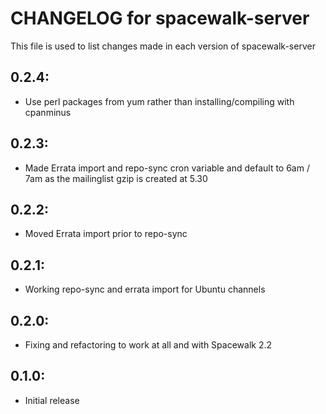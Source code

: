 # CHANGELOG for spacewalk-server #

This file is used to list changes made in each version of spacewalk-server

## 0.2.4:
* Use perl packages from yum rather than installing/compiling with cpanminus

## 0.2.3:
* Made Errata import and repo-sync cron variable and default to 6am / 7am as the mailinglist gzip is created at 5.30

## 0.2.2:
* Moved Errata import prior to repo-sync

## 0.2.1:
* Working repo-sync and errata import for Ubuntu channels

## 0.2.0:
* Fixing and refactoring to work at all and with Spacewalk 2.2

## 0.1.0:

* Initial release

